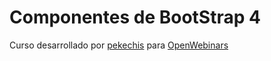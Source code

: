 # Componentes de BootStrap 4

Curso desarrollado por  [pekechis](http://github.com/pekechis) para [OpenWebinars](https://openwebinars.net/)
